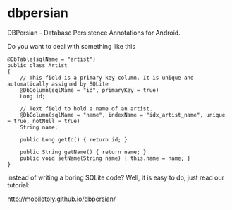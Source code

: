 dbpersian
=========

DBPersian - Database Persistence Annotations for Android.

Do you want to deal with something like this

    @DbTable(sqlName = "artist")
    public class Artist
    {
        // This field is a primary key column. It is unique and automatically assigned by SQLite
        @DbColumn(sqlName = "id", primaryKey = true)
        Long id;
    
        // Text field to hold a name of an artist.
        @DbColumn(sqlName = "name", indexName = "idx_artist_name", unique = true, notNull = true)
        String name;
    
        public Long getId() { return id; }
    
        public String getName() { return name; }
        public void setName(String name) { this.name = name; }
    }

instead of writing a boring SQLite code? Well, it is easy to do, just read our tutorial:

http://mobiletoly.github.io/dbpersian/

